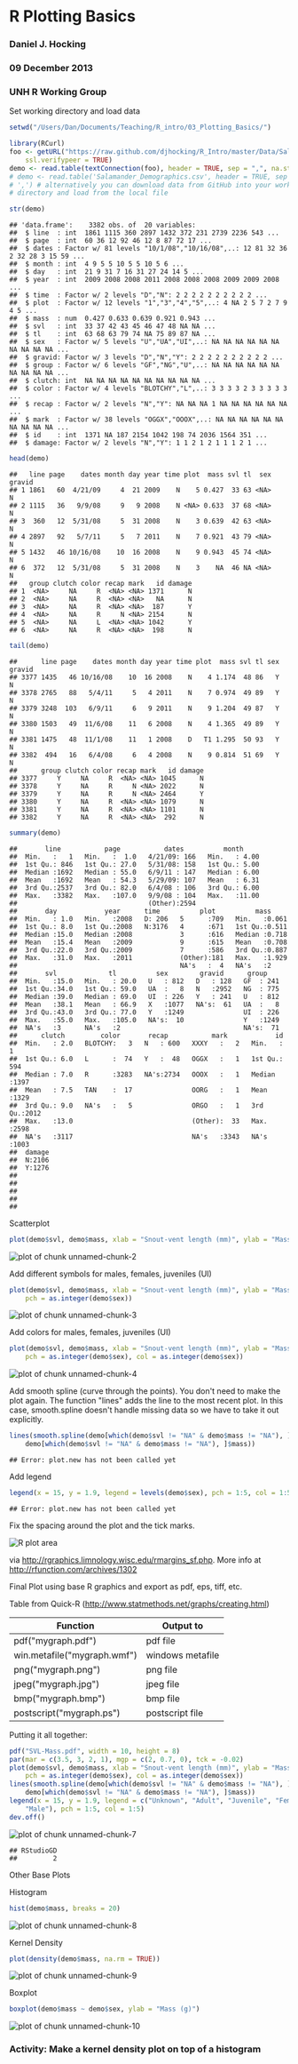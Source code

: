 # R Plotting Basics

### Daniel J. Hocking
### 09 December 2013
### UNH R Working Group

Set working directory and load data

```r
setwd("/Users/Dan/Documents/Teaching/R_intro/03_Plotting_Basics/")

library(RCurl)
foo <- getURL("https://raw.github.com/djhocking/R_Intro/master/Data/Salamander_Demographics.csv", 
    ssl.verifypeer = TRUE)
demo <- read.table(textConnection(foo), header = TRUE, sep = ",", na.strings = NA)
# demo <- read.table('Salamander_Demographics.csv', header = TRUE, sep =
# ',') # alternatively you can download data from GitHub into your working
# directory and load from the local file

str(demo)
```

```
## 'data.frame':	3382 obs. of  20 variables:
##  $ line  : int  1861 1115 360 2897 1432 372 231 2739 2236 543 ...
##  $ page  : int  60 36 12 92 46 12 8 87 72 17 ...
##  $ dates : Factor w/ 81 levels "10/1/08","10/16/08",..: 12 81 32 36 2 32 28 3 15 59 ...
##  $ month : int  4 9 5 5 10 5 5 10 5 6 ...
##  $ day   : int  21 9 31 7 16 31 27 24 14 5 ...
##  $ year  : int  2009 2008 2008 2011 2008 2008 2008 2009 2009 2008 ...
##  $ time  : Factor w/ 2 levels "D","N": 2 2 2 2 2 2 2 2 2 2 ...
##  $ plot  : Factor w/ 12 levels "1","3","4","5",..: 4 NA 2 5 7 2 7 9 4 5 ...
##  $ mass  : num  0.427 0.633 0.639 0.921 0.943 ...
##  $ svl   : int  33 37 42 43 45 46 47 48 NA NA ...
##  $ tl    : int  63 68 63 79 74 NA 75 89 87 NA ...
##  $ sex   : Factor w/ 5 levels "U","UA","UI",..: NA NA NA NA NA NA NA NA NA NA ...
##  $ gravid: Factor w/ 3 levels "D","N","Y": 2 2 2 2 2 2 2 2 2 2 ...
##  $ group : Factor w/ 6 levels "GF","NG","U",..: NA NA NA NA NA NA NA NA NA NA ...
##  $ clutch: int  NA NA NA NA NA NA NA NA NA NA ...
##  $ color : Factor w/ 4 levels "BLOTCHY","L",..: 3 3 3 3 2 3 3 3 3 3 ...
##  $ recap : Factor w/ 2 levels "N","Y": NA NA NA 1 NA NA NA NA NA NA ...
##  $ mark  : Factor w/ 38 levels "OGGX","OOOX",..: NA NA NA NA NA NA NA NA NA NA ...
##  $ id    : int  1371 NA 187 2154 1042 198 74 2036 1564 351 ...
##  $ damage: Factor w/ 2 levels "N","Y": 1 1 2 1 2 1 1 1 2 1 ...
```

```r
head(demo)
```

```
##   line page    dates month day year time plot  mass svl tl  sex gravid
## 1 1861   60  4/21/09     4  21 2009    N    5 0.427  33 63 <NA>      N
## 2 1115   36   9/9/08     9   9 2008    N <NA> 0.633  37 68 <NA>      N
## 3  360   12  5/31/08     5  31 2008    N    3 0.639  42 63 <NA>      N
## 4 2897   92   5/7/11     5   7 2011    N    7 0.921  43 79 <NA>      N
## 5 1432   46 10/16/08    10  16 2008    N    9 0.943  45 74 <NA>      N
## 6  372   12  5/31/08     5  31 2008    N    3    NA  46 NA <NA>      N
##   group clutch color recap mark   id damage
## 1  <NA>     NA     R  <NA> <NA> 1371      N
## 2  <NA>     NA     R  <NA> <NA>   NA      N
## 3  <NA>     NA     R  <NA> <NA>  187      Y
## 4  <NA>     NA     R     N <NA> 2154      N
## 5  <NA>     NA     L  <NA> <NA> 1042      Y
## 6  <NA>     NA     R  <NA> <NA>  198      N
```

```r
tail(demo)
```

```
##      line page    dates month day year time plot  mass svl tl sex gravid
## 3377 1435   46 10/16/08    10  16 2008    N    4 1.174  48 86   Y      N
## 3378 2765   88   5/4/11     5   4 2011    N    7 0.974  49 89   Y      N
## 3379 3248  103   6/9/11     6   9 2011    N    9 1.204  49 87   Y      N
## 3380 1503   49  11/6/08    11   6 2008    N    4 1.365  49 89   Y      N
## 3381 1475   48  11/1/08    11   1 2008    D   T1 1.295  50 93   Y      N
## 3382  494   16   6/4/08     6   4 2008    N    9 0.814  51 69   Y      N
##      group clutch color recap mark   id damage
## 3377     Y     NA     R  <NA> <NA> 1045      N
## 3378     Y     NA     R     N <NA> 2022      N
## 3379     Y     NA     R     N <NA> 2464      Y
## 3380     Y     NA     R  <NA> <NA> 1079      N
## 3381     Y     NA     R  <NA> <NA> 1101      N
## 3382     Y     NA     R  <NA> <NA>  292      N
```

```r
summary(demo)
```

```
##       line           page           dates          month      
##  Min.   :   1   Min.   :  1.0   4/21/09: 166   Min.   : 4.00  
##  1st Qu.: 846   1st Qu.: 27.0   5/31/08: 158   1st Qu.: 5.00  
##  Median :1692   Median : 55.0   6/9/11 : 147   Median : 6.00  
##  Mean   :1692   Mean   : 54.3   5/29/09: 107   Mean   : 6.31  
##  3rd Qu.:2537   3rd Qu.: 82.0   6/4/08 : 106   3rd Qu.: 6.00  
##  Max.   :3382   Max.   :107.0   9/9/08 : 104   Max.   :11.00  
##                                 (Other):2594                  
##       day            year      time          plot          mass      
##  Min.   : 1.0   Min.   :2008   D: 206   5      :709   Min.   :0.061  
##  1st Qu.: 8.0   1st Qu.:2008   N:3176   4      :671   1st Qu.:0.511  
##  Median :15.0   Median :2008            3      :616   Median :0.718  
##  Mean   :15.4   Mean   :2009            9      :615   Mean   :0.708  
##  3rd Qu.:22.0   3rd Qu.:2009            7      :586   3rd Qu.:0.887  
##  Max.   :31.0   Max.   :2011            (Other):181   Max.   :1.929  
##                                         NA's   :  4   NA's   :2      
##       svl             tl          sex        gravid      group     
##  Min.   :15.0   Min.   : 20.0   U   : 812   D   : 128   GF  : 241  
##  1st Qu.:34.0   1st Qu.: 59.0   UA  :   8   N   :2952   NG  : 775  
##  Median :39.0   Median : 69.0   UI  : 226   Y   : 241   U   : 812  
##  Mean   :38.1   Mean   : 66.9   X   :1077   NA's:  61   UA  :   8  
##  3rd Qu.:43.0   3rd Qu.: 77.0   Y   :1249               UI  : 226  
##  Max.   :55.0   Max.   :105.0   NA's:  10               Y   :1249  
##  NA's   :3      NA's   :2                               NA's:  71  
##      clutch         color       recap           mark            id      
##  Min.   : 2.0   BLOTCHY:   3   N   : 600   XXXY   :   2   Min.   :   1  
##  1st Qu.: 6.0   L      :  74   Y   :  48   OGGX   :   1   1st Qu.: 594  
##  Median : 7.0   R      :3283   NA's:2734   OOOX   :   1   Median :1397  
##  Mean   : 7.5   TAN    :  17               OORG   :   1   Mean   :1329  
##  3rd Qu.: 9.0   NA's   :   5               ORGO   :   1   3rd Qu.:2012  
##  Max.   :13.0                              (Other):  33   Max.   :2598  
##  NA's   :3117                              NA's   :3343   NA's   :1003  
##  damage  
##  N:2106  
##  Y:1276  
##          
##          
##          
##          
## 
```


Scatterplot

```r
plot(demo$svl, demo$mass, xlab = "Snout-vent length (mm)", ylab = "Mass (g)")
```

![plot of chunk unnamed-chunk-2](figure/unnamed-chunk-2.png) 


Add different symbols for males, females, juveniles (UI)

```r
plot(demo$svl, demo$mass, xlab = "Snout-vent length (mm)", ylab = "Mass (g)", 
    pch = as.integer(demo$sex))
```

![plot of chunk unnamed-chunk-3](figure/unnamed-chunk-3.png) 


Add colors for males, females, juveniles (UI)

```r
plot(demo$svl, demo$mass, xlab = "Snout-vent length (mm)", ylab = "Mass (g)", 
    pch = as.integer(demo$sex), col = as.integer(demo$sex))
```

![plot of chunk unnamed-chunk-4](figure/unnamed-chunk-4.png) 


Add smooth spline (curve through the points). You don't need to make the plot again. The function "lines" adds the line to the most recent plot. In this case, smooth.spline doesn't handle missing data so we have to take it out explicitly.

```r
lines(smooth.spline(demo[which(demo$svl != "NA" & demo$mass != "NA"), ]$svl, 
    demo[which(demo$svl != "NA" & demo$mass != "NA"), ]$mass))
```

```
## Error: plot.new has not been called yet
```


Add legend

```r
legend(x = 15, y = 1.9, legend = levels(demo$sex), pch = 1:5, col = 1:5)
```

```
## Error: plot.new has not been called yet
```


Fix the spacing around the plot and the tick marks. 

![R plot area](rmargins_sf.png)

via http://rgraphics.limnology.wisc.edu/rmargins_sf.php. More info at http://rfunction.com/archives/1302

Final Plot using base R graphics and export as pdf, eps, tiff, etc.

Table from Quick-R (http://www.statmethods.net/graphs/creating.html)

|Function                     | Output to         |
| --------------------------- | ----------------- |
|pdf("mygraph.pdf")           |	pdf file          |
|win.metafile("mygraph.wmf")  |	windows metafile  |
|png("mygraph.png")           |	png file          |
|jpeg("mygraph.jpg")          |	jpeg file         |
|bmp("mygraph.bmp")           |	bmp file          |
|postscript("mygraph.ps")     |	postscript file   |


Putting it all together:

```r
pdf("SVL-Mass.pdf", width = 10, height = 8)
par(mar = c(3.5, 3, 2, 1), mgp = c(2, 0.7, 0), tck = -0.02)
plot(demo$svl, demo$mass, xlab = "Snout-vent length (mm)", ylab = "Mass (g)", 
    pch = as.integer(demo$sex), col = as.integer(demo$sex))
lines(smooth.spline(demo[which(demo$svl != "NA" & demo$mass != "NA"), ]$svl, 
    demo[which(demo$svl != "NA" & demo$mass != "NA"), ]$mass))
legend(x = 15, y = 1.9, legend = c("Unknown", "Adult", "Juvenile", "Female", 
    "Male"), pch = 1:5, col = 1:5)
dev.off()
```

![plot of chunk unnamed-chunk-7](figure/unnamed-chunk-7.png) 

```
## RStudioGD 
##         2
```



Other Base Plots

Histogram

```r
hist(demo$mass, breaks = 20)
```

![plot of chunk unnamed-chunk-8](figure/unnamed-chunk-8.png) 


Kernel Density

```r
plot(density(demo$mass, na.rm = TRUE))
```

![plot of chunk unnamed-chunk-9](figure/unnamed-chunk-9.png) 


Boxplot

```r
boxplot(demo$mass ~ demo$sex, ylab = "Mass (g)")
```

![plot of chunk unnamed-chunk-10](figure/unnamed-chunk-10.png) 



### Activity: Make a kernel density plot on top of a histogram

